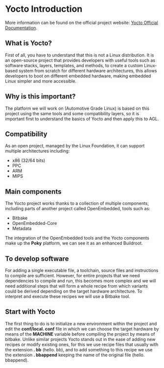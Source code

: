 # Yocto Introduction
More information can be found on the official project website:
[Yocto Official Documentation](https://www.yoctoproject.org/).
## What is Yocto?
First of all, you have to understand that this is not a Linux distribution. It is an open-source project that provides developers with useful tools such as software stacks, layers, templates, and methods, to create a custom Linux-based system from scratch for different hardware architectures, this allows developers to boot on different embedded hardware, making embedded Linux simpler and more accessible.  

## Why is this important?
The platform we will work on (Automotive Grade Linux) is based on this project using the same tools and some compatibility layers, so it is important first to understand the basics of Yocto and then apply this to AGL.  
## Compatibility
As an open project, managed by the Linux Foundation, it can support multiple architectures including:
- x86 (32/64 bits)
- PPC
- ARM
- MIPS


## Main components
The Yocto project works thanks to a collection of multiple components, including parts of another project called OpenEmbedded, tools such as:
- Bitbake
- OpenEmbedded-Core
- Metadata   

The integration of the OpenEmbedded tools and the Yocto components make up the **Poky** platform, we can see it as an enhanced Buildroot.  


## To develop software
For adding a single executable file, a toolchain, source files and instructions to compile are sufficient. However, for entire projects that we need dependencies to compile and run, this becomes more complex and we will need additional steps that will form a whole recipe from which variants could be derived depending on the target hardware architecture.
To interpret and execute these recipes we will use a Bitbake tool.

## Start with Yocto
The first thing to do is to initialize a new environment within the project and edit the **conf/local. conf** file in which we can choose the target hardware by means of the **MACHINE** variable before compiling the project by means of bitbake.
Unlike similar projects Yocto stands out in the ease of adding new recipes or modify existing ones, for this we use recipe files that usually with the extension **. bb** (hello. bb), and to add something to this recipe we use the extension **. bbappend** keeping the name of the original file (hello. bbappend).


